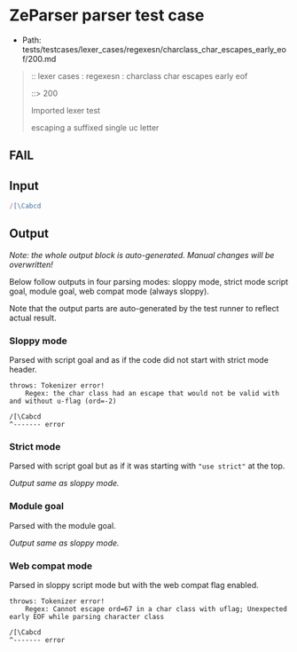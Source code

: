 # ZeParser parser test case

- Path: tests/testcases/lexer_cases/regexesn/charclass_char_escapes_early_eof/200.md

> :: lexer cases : regexesn : charclass char escapes early eof
>
> ::> 200
>
> Imported lexer test
>
> escaping a suffixed single uc letter

## FAIL

## Input

`````js
/[\Cabcd
`````

## Output

_Note: the whole output block is auto-generated. Manual changes will be overwritten!_

Below follow outputs in four parsing modes: sloppy mode, strict mode script goal, module goal, web compat mode (always sloppy).

Note that the output parts are auto-generated by the test runner to reflect actual result.

### Sloppy mode

Parsed with script goal and as if the code did not start with strict mode header.

`````
throws: Tokenizer error!
    Regex: the char class had an escape that would not be valid with and without u-flag (ord=-2)

/[\Cabcd
^------- error
`````

### Strict mode

Parsed with script goal but as if it was starting with `"use strict"` at the top.

_Output same as sloppy mode._

### Module goal

Parsed with the module goal.

_Output same as sloppy mode._

### Web compat mode

Parsed in sloppy script mode but with the web compat flag enabled.

`````
throws: Tokenizer error!
    Regex: Cannot escape ord=67 in a char class with uflag; Unexpected early EOF while parsing character class

/[\Cabcd
^------- error
`````


